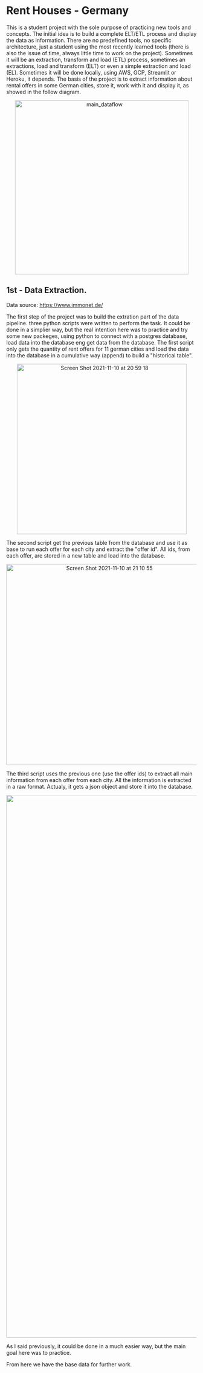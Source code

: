 # Rent Houses - Germany


This is a student project with the sole purpose of practicing new tools and concepts. The initial idea is to build a complete ELT/ETL process and display the data as information. There are no predefined tools, no specific architecture, just a student using the most recently learned tools (there is also the issue of time, always little time to work on the project). Sometimes it will be an extraction, transform and load (ETL) process, sometimes an extractions, load and transform (ELT) or even a simple extraction and load (EL). Sometimes it will be done locally, using AWS, GCP, Streamlit or Heroku, it depends.
The basis of the project is to extract information about rental offers in some German cities, store it, work with it and display it, as showed in the follow diagram.

<p align="center">
  <img width="459" alt="main_dataflow" src="https://user-images.githubusercontent.com/71295866/141155451-a9b1dff0-3adf-448f-af5c-f54c1de21b62.png">
</p>


## 1st - Data Extraction.

Data source: https://www.immonet.de/

The first step of the project was to build the extration part of the data pipeline. three python scripts were written to perform the task. It could be done in a simplier way, but the real intention here was to practice and try some new packeges, using python to connect with a postgres database, load data into the database eng get data from the database. The first script only gets the quantity of rent offers for 11 german cities and load the data into the database in a cumulative way (append) to build a "historical table".

<p align="center">
  <img width="449" alt="Screen Shot 2021-11-10 at 20 59 18" src="https://user-images.githubusercontent.com/71295866/141184872-59eece7e-fd4d-456c-8366-66dbbe9928e1.png">
</p>


The second script get the previous table from the database and use it as base to run each offer for each city and extract the "offer id". All ids, from each offer, are stored in a new table and load into the database.

<p align="center">
  <img width="530" alt="Screen Shot 2021-11-10 at 21 10 55" src="https://user-images.githubusercontent.com/71295866/141186226-b9948549-9489-4aa4-9984-80ed31b27f8b.png">
</p> 

The third script uses the previous one (use the offer ids) to extract all main information from each offer from each city. All the information is extracted in a raw format. Actualy, it gets a json object and store it into the database.

<p align="center">
  <img width="1431" alt="Screen Shot 2021-11-10 at 21 22 05" src="https://user-images.githubusercontent.com/71295866/141187696-67002d2e-f1fb-409e-97de-e66726b4fddd.png">
</p>

As I said previously, it could be done in a much easier way, but the main goal here was to practice.

From here we have the base data for further work.

